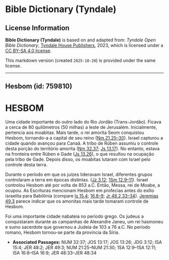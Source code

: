 # Bible Dictionary (Tyndale)

## License Information

**Bible Dictionary (Tyndale)** is based on and adapted from: _Tyndale Open Bible Dictionary_, [Tyndale House Publishers](https://tyndaleopenresources.com/), 2023, which is licensed under a [CC BY-SA 4.0 license](https://creativecommons.org/licenses/by-sa/4.0/legalcode.en).

This markdown version (created `2025-10-20`) is provided under the same license.



--------------------------------

## Hesbom (id: 759810)

HESBOM
======

Uma cidade importante do outro lado do Rio Jordão (Trans\-Jordão). Ficava a cerca de 80 quilômetros (50 milhas) a leste de Jerusalém. Inicialmente, pertencia aos moabitas. Mais tarde, o rei amorita Seom conquistou Hesbom, tornando\-a a capital de seu reino ([Nm 21\.25–30](https://ref.ly/Num21:25-Num21:30)). Israel capturou a cidade quando avançou para Canaã. A tribo de Rúben assumiu o controle desta porção do território amorita ([Nm 32\.37](https://ref.ly/Num32:37); [Js 13\.17](https://ref.ly/Josh13:17)). No entanto, estava na fronteira entre Rúben e Gade ([Js 13\.26](https://ref.ly/Josh13:26)), o que resultou na ocupação pela tribo de Gade. Depois disso, os moabitas lutaram com Israel pelo controle desta terra.

Durante o período em que os juízes lideravam Israel, diferentes grupos controlaram a terra em épocas distintas. ([Jz 3\.12](https://ref.ly/Judg3:12); [1Sm 12\.9–11](https://ref.ly/1Sam12:9-1Sam12:11)). Israel controlou Hesbom até por volta de 853 a.C. Então, Messa, rei de Moabe, a ocupou. As Escrituras mencionam Hesbom em profecias antes do exílio israelita para Babilônia (compare [Is 15\.4](https://ref.ly/Isa15:4); [16\.8–9](https://ref.ly/Isa16:8-Isa16:9); [Jr 48\.2,33–34](https://ref.ly/Jer48:2,Jer48:33-Jer48:34)). [Jeremias 49\.3](https://ref.ly/Jer49:3) parece indicar que os amonitas mais tarde tomaram controle de Hesbom.

Foi uma importante cidade nabateia no período grego. Os judeus a conquistaram durante as campanhas de Alexandre Janeu, um rei hasmoneu e sumo sacerdote que governou a Judeia de 103 a 76 a.C. No período romano, Hesbom tornou\-se parte da província da Síria.

* **Associated Passages:** NUM 32:37; JOS 13:17; JOS 13:26; JDG 3:12; ISA 15:4; JER 48:2; JER 49:3; NUM 21:25–NUM 21:30; 1SA 12:9–1SA 12:11; ISA 16:8–ISA 16:9; JER 48:33–JER 48:34


